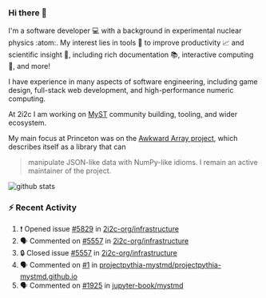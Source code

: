 ### Hi there 👋 

I'm a software developer 💻 with a background in experimental nuclear physics :atom:. My interest lies in tools :wrench: to improve productivity :chart_with_upwards_trend: and scientific insight :telescope:, including rich documentation 📚, interactive computing 🧮, and more! 

I have experience in many aspects of software engineering, including game design, full-stack web development, and high-performance numeric computing. 

At 2i2c I am working on [MyST](https://github.com/jupyter-book/mystmd) community building, tooling, and wider ecosystem. 

My main focus at Princeton was on the [Awkward Array project](awkward-array.org/), which describes itself as a library that can 
> manipulate JSON-like data with NumPy-like idioms. I remain an active maintainer of the project. 

![github stats](https://github-readme-stats.vercel.app/api?username=agoose77&show_icons=true&hide_rank=true&hide_title=true&bg_color=30,e76445,904e95&text_color=efe3ec&icon_color=efe3ec)
<!--
**agoose77/agoose77** is a ✨ _special_ ✨ repository because its `README.md` (this file) appears on your GitHub profile.

Here are some ideas to get you started:

- 🔭 I’m currently working on ...
- 🌱 I’m currently learning ...
- 👯 I’m looking to collaborate on ...
- 🤔 I’m looking for help with ...
- 💬 Ask me about ...
- 📫 How to reach me: ...
- 😄 Pronouns: ...
- ⚡ Fun fact: ...
-->

### :zap: Recent Activity

<!--START_SECTION:activity-->
1. ❗ Opened issue [#5829](https://github.com/2i2c-org/infrastructure/issues/5829) in [2i2c-org/infrastructure](https://github.com/2i2c-org/infrastructure)
2. 🗣 Commented on [#5557](https://github.com/2i2c-org/infrastructure/issues/5557#issuecomment-2766274800) in [2i2c-org/infrastructure](https://github.com/2i2c-org/infrastructure)
3. 🔒 Closed issue [#5557](https://github.com/2i2c-org/infrastructure/issues/5557) in [2i2c-org/infrastructure](https://github.com/2i2c-org/infrastructure)
4. 🗣 Commented on [#1](https://github.com/projectpythia-mystmd/projectpythia-mystmd.github.io/issues/1#issuecomment-2766240394) in [projectpythia-mystmd/projectpythia-mystmd.github.io](https://github.com/projectpythia-mystmd/projectpythia-mystmd.github.io)
5. 🗣 Commented on [#1925](https://github.com/jupyter-book/mystmd/pull/1925#issuecomment-2765928470) in [jupyter-book/mystmd](https://github.com/jupyter-book/mystmd)
<!--END_SECTION:activity-->
